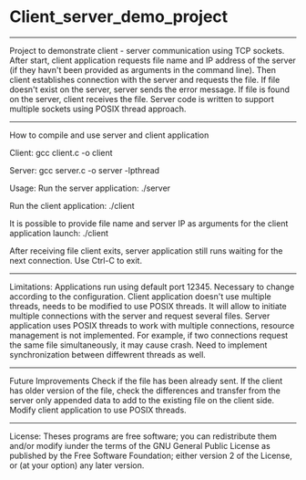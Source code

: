 # Client_server_demo_project
**************************************************************************************************************************************************
Project to demonstrate client - server communication using TCP sockets.
After start, client application requests file name and IP address of the server (if they havn't been provided as arguments in the command line).
Then client establishes connection with the server and requests the file.
If file doesn't exist on the server, server sends the error message.
If file is found on the server, client receives the file.
Server code is written to support multiple sockets using POSIX thread approach.
***************************************************************************************************************************************************

How to compile and use server and client application

Client:
gcc client.c -o client

Server:
gcc server.c -o server -lpthread

Usage:
Run the server application:
./server

Run the client application:
./client

It is possible to provide file name and server IP as arguments for the client application launch:
./client <file name> <IP address in IPv4 format>

After receiving file client exits, server application still runs waiting for the next connection. Use Ctrl-C to exit.
**************************************************************************************************************************************************
Limitations:
Applications run using default port 12345. Necessary to change according to the configuration.
Client application doesn't use multiple threads, needs to be modified to use POSIX threads. It will allow to initiate multiple connections with the server and request several files.
Server application uses POSIX threads to work with multiple connections, resource management is not implemented. For example, if two connections request the same file simultaneously, it may cause crash. Need to implement synchronization between diffewrent threads as well.
**************************************************************************************************************************************************
Future Improvements
Check if the file has been already sent.
If the client has older version of the file, check the differences and transfer from the server only appended data to add to the existing file on the client side.
Modify client application to use POSIX threads.
**************************************************************************************************************************************************

License:
Theses programs are free software; you can redistribute them and/or modify iunder the terms of the GNU General Public License as published by the Free Software Foundation; either version 2 of the License, or (at your option) any later version.


